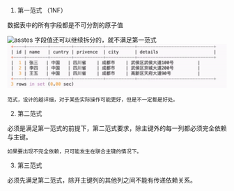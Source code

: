 1. 第一范式 （1NF）

数据表中的所有字段都是不可分割的原子值

![asstes](./asstes/未1NF.png)
字段值还可以继续拆分的，就不满足第一范式
![asstes](./asstes/第一范式.png)

```
范式，设计的越详细，对于某些实际操作可能更好，但是不一定都是好处。
```

2. 第二范式

必须是满足第一范式的前提下，第二范式要求，除主键外的每一列都必须完全依赖与主键。
```
如果要出现不完全依赖，只可能发生在联合主键的情况下。
```

3. 第三范式

必须先满足第二范式，除开主键列的其他列之间不能有传递依赖关系。